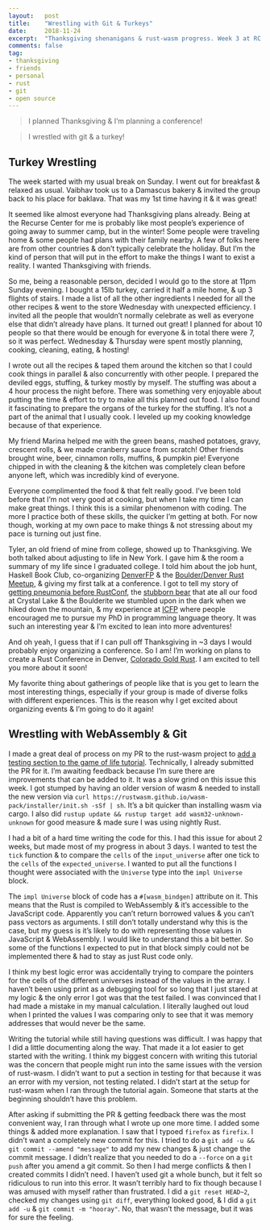 ```yaml
---
layout:   post
title:    "Wrestling with Git & Turkeys"
date:     2018-11-24
excerpt:  "Thanksgiving shenanigans & rust-wasm progress. Week 3 at RC."
comments: false
tag:
- thanksgiving
- friends
- personal
- rust
- git
- open source
---
```


> I planned Thanksgiving & I’m planning a conference!
<!-- -->
> I wrestled with git & a turkey!

## Turkey Wrestling

The week started with my usual break on Sunday. I went out for breakfast & relaxed as usual. Vaibhav took us to a Damascus bakery & invited the group back to his place for baklava. That was my 1st time having it & it was great! 

It seemed like almost everyone had Thanksgiving plans already. Being at the Recurse Center for me is probably like most people’s experience of going away to summer camp, but in the winter! Some people were traveling home & some people had plans with their family nearby. A few of folks here are from other countries & don’t typically celebrate the holiday. But I’m the kind of person that will put in the effort to make the things I want to exist a reality. I wanted Thanksgiving with friends.

So me, being a reasonable person, decided I would go to the store at 11pm Sunday evening. I bought a 15lb turkey, carried it half a mile home, & up 3 flights of stairs. I made a list of all the other ingredients I needed for all the other recipes & went to the store Wednesday with unexpected efficiency. I invited all the people that wouldn’t normally celebrate as well as everyone else that didn’t already have plans. It turned out great! I planned for about 10 people so that there would be enough for everyone & in total there were 7, so it was perfect. Wednesday & Thursday were spent mostly planning, cooking, cleaning, eating, & hosting! 

I wrote out all the recipes & taped them around the kitchen so that I could cook things in parallel & also concurrently with other people. I prepared the deviled eggs, stuffing, & turkey mostly by myself. The stuffing was about a 4 hour process the night before. There was something very enjoyable about putting the time & effort to try to make all this planned out food. I also found it fascinating to prepare the organs of the turkey for the stuffing. It’s not a part of the animal that I usually cook. I leveled up my cooking knowledge because of that experience. 

My friend Marina helped me with the green beans, mashed potatoes, gravy, crescent rolls, & we made cranberry sauce from scratch! Other friends brought wine, beer, cinnamon rolls, muffins, & pumpkin pie! Everyone chipped in with the cleaning & the kitchen was completely clean before anyone left, which was incredibly kind of everyone. 

Everyone complimented the food & that felt really good. I’ve been told before that I’m not very good at cooking, but when I take my time I can make great things. I think this is a similar phenomenon with coding. The more I practice both of these skills, the quicker I’m getting at both. For now though, working at my own pace to make things & not stressing about my pace is turning out just fine.

Tyler, an old friend of mine from college, showed up to Thanksgiving. We both talked about adjusting to life in New York. I gave him & the room a summary of my life since I graduated college. I told him about the job hunt, Haskell Book Club, co-organizing [DenverFP](https://www.meetup.com/denverfp/) & the [Boulder/Denver Rust Meetup](https://www.meetup.com/Rust-Boulder-Denver), & giving my first talk at a conference. I got to tell my story of [getting pneumonia before RustConf](https://twitter.com/DebugSteven/status/1030555170847879168), the [stubborn bear](https://twitter.com/DebugSteven/status/1036285783454478338) that ate all our food at Crystal Lake & the Boulderite we stumbled upon in the dark when we hiked down the mountain, & my experience at [ICFP]() where people encouraged me to pursue my PhD in programming language theory. It was such an interesting year & I’m excited to lean into more adventures!

And oh yeah, I guess that if I can pull off Thanksgiving in ~3 days I would probably enjoy organizing a conference. So I am! I’m working on plans to create a Rust Conference in Denver, [Colorado Gold Rust](https://twitter.com/COGoldRust). I am excited to tell you more about it soon!

My favorite thing about gatherings of people like that is you get to learn the most interesting things, especially if your group is made of diverse folks with different experiences. This is the reason why I get excited about organizing events & I’m going to do it again!

## Wrestling with WebAssembly & Git

I made a great deal of process on my PR to the rust-wasm project to [add a testing section to the game of life tutorial](https://github.com/rustwasm/book/pull/137). Technically, I already submitted the PR for it. I’m awaiting feedback because I’m sure there are improvements that can be added to it. It was a slow grind on this issue this week. I got stumped by having an older version of wasm & needed to install the new version via `curl https://rustwasm.github.io/wasm-pack/installer/init.sh -sSf | sh`. It’s a bit quicker than installing wasm via cargo. I also did `rustup update && rustup target add wasm32-unknown-unknown` for good measure & made sure I was using nightly Rust.

I had a bit of a hard time writing the code for this. I had this issue for about 2 weeks, but made most of my progress in about 3 days. I wanted to test the `tick` function & to compare the `cells` of the `input_universe` after one tick to the `cells` of the `expected_universe`. I wanted to put all the functions I thought were associated with the `Universe` type into the `impl Universe` block. 

The `impl Universe` block of code has a `#[wasm_bindgen]` attribute on it. This means that the Rust is compiled to WebAssembly & it’s accessible to the JavaScript code. Apparently you can’t return borrowed values & you can’t pass vectors as arguments. I still don’t totally understand why this is the case, but my guess is it’s likely to do with representing those values in JavaScript & WebAssembly. I would like to understand this a bit better. So some of the functions I expected to put in that block simply could not be implemented there & had to stay as just Rust code only.

I think my best logic error was accidentally trying to compare the pointers for the cells of the different universes instead of the values in the array. I haven’t been using print as a debugging tool for so long that I just stared at my logic & the only error I got was that the test failed. I was convinced that I had made a mistake in my manual calculation. I literally laughed out loud when I printed the values I was comparing only to see that it was memory addresses that would never be the same.

Writing the tutorial while still having questions was difficult. I was happy that I did a little documenting along the way. That made it a lot easier to get started with the writing. I think my biggest concern with writing this tutorial was the concern that people might run into the same issues with the version of rust-wasm. I didn’t want to put a section in testing for that because it was an error with my version, not testing related. I didn’t start at the setup for rust-wasm when I ran through the tutorial again. Someone that starts at the beginning shouldn’t have this problem.

After asking if submitting the PR & getting feedback there was the most convenient way, I ran through what I wrote up one more time. I added some things & added more explanation. I saw that I typoed `firefox` as `firefix`. I didn’t want a completely new commit for this. I tried to do a `git add -u && git commit --amend "message"` to add my new changes & just change the commit message. I didn’t realize that you needed to do a `--force` on a `git push` after you amend a git commit. So then I had merge conflicts & then I created commits I didn’t need. I haven’t used git a whole bunch, but it felt so ridiculous to run into this error. It wasn’t terribly hard to fix though because I was amused with myself rather than frustrated. I did a `git reset HEAD~2`, checked my changes using `git diff`, everything looked good, & I did a `git add -u` & `git commit -m "hooray"`. No, that wasn’t the message, but it was for sure the feeling.
